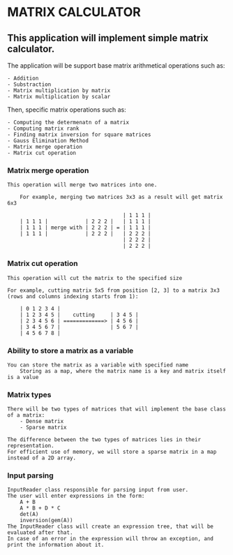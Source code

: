 # MATRIX CALCULATOR
## This application will implement simple matrix calculator.

The application will be support base matrix arithmetical operations such as:

    - Addition
    - Substraction
    - Matrix multiplication by matrix
    - Matrix multiplication by scalar
    
Then, specific matrix operations such as:

    - Computing the determenatn of a matrix
    - Computing matrix rank
    - Finding matrix inversion for square matrices
    - Gauss Elimination Method
    - Matrix merge operation
    - Matrix cut operation
    
### Matrix merge operation

    This operation will merge two matrices into one.

        For example, merging two matrices 3x3 as a result will get matrix 6x3

                                         | 1 1 1 |
        | 1 1 1 |            | 2 2 2 |   | 1 1 1 |
        | 1 1 1 | merge with | 2 2 2 | = | 1 1 1 |
        | 1 1 1 |            | 2 2 2 |   | 2 2 2 |
                                         | 2 2 2 |
                                         | 2 2 2 |
                                          
### Matrix cut operation

    This operation will cut the matrix to the specified size
    
    For example, cutting matrix 5x5 from position [2, 3] to a matrix 3x3 (rows and columns indexing starts from 1):
    
        | 0 1 2 3 4 |
        | 1 2 3 4 5 |    cutting     | 3 4 5 |
        | 2 3 4 5 6 | =============> | 4 5 6 |
        | 3 4 5 6 7 |                | 5 6 7 |
        | 4 5 6 7 8 |

### Ability to store a matrix as a variable

    You can store the matrix as a variable with specified name
        Storing as a map, where the matrix name is a key and matrix itself is a value
        
### Matrix types

    There will be two types of matrices that will implement the base class of a matrix:
        - Dense matrix
        - Sparse matrix
        
    The difference between the two types of matrices lies in their representation.
    For efficient use of memory, we will store a sparse matrix in a map instead of a 2D array.
    
### Input parsing

    InputReader class responsible for parsing input from user.
    The user will enter expressions in the form:
        A + B
        A * B + D * C
        det(A)
        inversion(gem(A))
    The InputReader class will create an expression tree, that will be evaluated after that.
    In case of an error in the expression will throw an exception, and print the information about it.